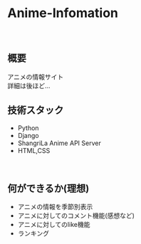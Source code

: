 # Anime-Infomation  
　　
## 概要  
アニメの情報サイト  
詳細は後ほど...  

## 技術スタック  
- Python  
- Django  
- ShangriLa Anime API Server  
- HTML,CSS  
<br>

## 何ができるか(理想)
- アニメの情報を季節別表示  
- アニメに対してのコメント機能(感想など)
- アニメに対してのlike機能  
- ランキング  

